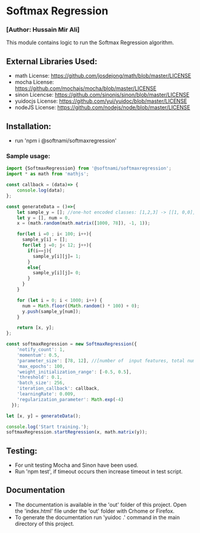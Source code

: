 # Softmax Regression
### [Author: Hussain Mir Ali]
This module contains logic to run the Softmax Regression algorithm.

## External Libraries Used:
* math License: https://github.com/josdejong/math/blob/master/LICENSE
* mocha License: https://github.com/mochajs/mocha/blob/master/LICENSE
* sinon Licencse: https://github.com/sinonjs/sinon/blob/master/LICENSE
* yuidocjs License: https://github.com/yui/yuidoc/blob/master/LICENSE
* nodeJS License: https://github.com/nodejs/node/blob/master/LICENSE

## Installation:
*  run 'npm i @softnami/softmaxregression'

### Sample usage:

```javascript
import {SoftmaxRegression} from '@softnami/softmaxregression';
import * as math from 'mathjs';

const callback = (data)=> {
    console.log(data);
};

const generateData = ()=>{
    let sample_y = []; //one-hot encoded classes: [1,2,3] -> [[1, 0,0],[0, 1,0],[0, 0,1]]
    let y = [], num = 0, 
    x = (math.random(math.matrix([1000, 78]), -1, 1));

    for(let i =0 ; i< 100; i++){
      sample_y[i] = [];
      for(let j =0; j< 12; j++){
        if(i==j){
          sample_y[i][j]= 1;
        }
        else{
          sample_y[i][j]= 0;
        }
      }  
    }

    for (let i = 0; i < 1000; i++) {
      num = Math.floor((Math.random() * 100) + 0);
      y.push(sample_y[num]);
    }

    return [x, y];
};

const softmaxRegression = new SoftmaxRegression({
    'notify_count': 1,
    'momentum': 0.5,
    'parameter_size': [78, 12], //[number of  input features, total number of  output classes]
    'max_epochs': 100,
    'weight_initialization_range': [-0.5, 0.5],
    'threshold': 0.1,
    'batch_size': 256,
    'iteration_callback': callback,
    'learningRate': 0.009,
    'regularization_parameter': Math.exp(-4)
  });

let [x, y] = generateData();

console.log('Start training.');
softmaxRegression.startRegression(x, math.matrix(y));

```

## Testing:
* For unit testing Mocha and Sinon have been used. 
* Run 'npm test', if timeout occurs then increase timeout in test script.


## Documentation
*  The documentation is available in the 'out' folder of this project. Open the 'index.html' file under the 'out' folder with Crhome or Firefox.
*  To generate the documentation run 'yuidoc .' command in the main directory of this project.



